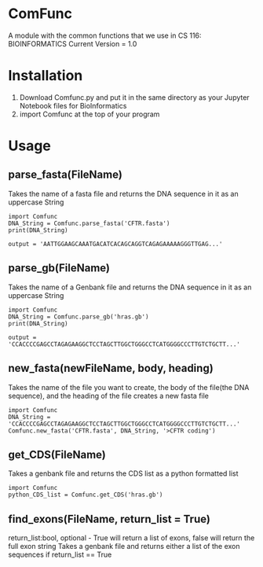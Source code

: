 # ComFunc
A module with the common functions that we use in CS 116: BIOINFORMATICS
Current Version = 1.0 

# Installation
1. Download Comfunc.py and put it in the same directory as your Jupyter Notebook files for BioInformatics
2. import Comfunc at the top of your program 

# Usage
## parse_fasta(FileName)
Takes the name of a fasta file and returns the DNA sequence in it as an uppercase String 

	import Comfunc
	DNA_String = Comfunc.parse_fasta('CFTR.fasta')
	print(DNA_String)
	
	output = 'AATTGGAAGCAAATGACATCACAGCAGGTCAGAGAAAAAGGGTTGAG...'

## parse_gb(FileName)
Takes the name of a Genbank file and returns the DNA sequence in it as an uppercase String
	
	import Comfunc
	DNA_String = Comfunc.parse_gb('hras.gb')
	print(DNA_String)

	output = 'CCACCCCGAGCCTAGAGAAGGCTCCTAGCTTGGCTGGGCCTCATGGGGCCCTTGTCTGCTT...'

## new_fasta(newFileName, body, heading)
Takes the name of the file you want to create, the body of the file(the DNA sequence), and the heading of the file creates a new fasta file
	
	import Comfunc
	DNA_String = 'CCACCCCGAGCCTAGAGAAGGCTCCTAGCTTGGCTGGGCCTCATGGGGCCCTTGTCTGCTT...'
	Comfunc.new_fasta('CFTR.fasta', DNA_String, '>CFTR coding')
	
## get_CDS(FileName)
Takes a genbank file and returns the CDS list as a python formatted list
	
	import Comfunc
	python_CDS_list = Comfunc.get_CDS('hras.gb')

## find_exons(FileName, return_list = True)
return_list:bool, optional - True will return a list of exons, false will return the full exon string
Takes a genbank file and returns either a list of the exon sequences if return_list == True
	
